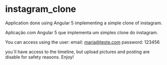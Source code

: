 # instagram_clone

Application done using Angular 5 implementing a simple clone of instagram.

Aplicação com Angular 5 que implementa um simples clone do instagram.

You can access using the user:
email: maria@teste.com
password: 123456

you´ll have access to the timeline, but upload pictures and posting are disable for safety reasons.
Enjoy!
